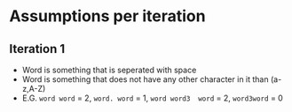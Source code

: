 # Assumptions per iteration

## Iteration 1
- Word is something that is seperated with space
- Word is something that does not have any other character in it than (a-z,A-Z)
- E.G. `word word` = 2, `word. word` = 1, `word word3  word` = 2, `word3word` = 0
